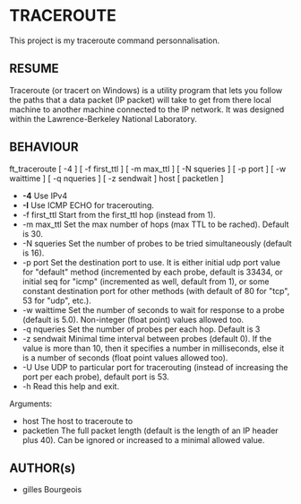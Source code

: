 # TRACEROUTE
This project is my traceroute command personnalisation.

## RESUME
Traceroute (or tracert on Windows) is a utility program that lets you
follow the paths that a data packet (IP packet) will take to get from there
local machine to another machine connected to the IP network. It was designed within the
Lawrence-Berkeley National Laboratory.

## BEHAVIOUR

ft_traceroute [ -4 ] [ -f first_ttl ] [ -m max_ttl ] [ -N squeries ] [ -p port ] [ -w waittime ] [ -q nqueries ] [ -z sendwait ] host [ packetlen ]

+	__-4__				Use IPv4
+	__-I__				Use ICMP ECHO for tracerouting.
+	-f first_ttl	Start from the first_ttl hop (instead from 1).
+	-m max_ttl		Set the max number of hops (max TTL to be rached). Default is 30.
+	-N squeries		Set the number of probes to be tried simultaneously (default is 16).
+	-p port			Set the destination port to use. It is either initial udp port value for "default" method (incremented by each probe, default is 33434, or initial seq for "icmp" (incremented as well, default from 1), or some constant destination port for other methods (with default of 80 for "tcp", 53 for "udp", etc.).
+	-w waittime		Set the number of seconds to wait for response to a probe (default is 5.0). Non-integer (float point) values allowed too.
+	-q nqueries		Set the number of probes per each hop. Default is 3
+	-z sendwait		Minimal time interval between probes (default 0). If the value is more than 10, then it specifies a number in milliseconds, else it is a number of seconds (float point values allowed too).
+	-U 				Use UDP to particular port for tracerouting (instead of increasing the port per each probe), default port is 53.
+	-h				Read this help and exit.

Arguments:
+	host			The host to traceroute to
+	packetlen		The full packet length (default is the length of an IP header plus 40). Can be ignored or increased to a minimal allowed value.

## AUTHOR(s)
+ gilles Bourgeois